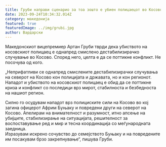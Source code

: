 ```yaml
---
title: Груби направи сценарио за тоа зошто е убиен полицаецот во Косово
date: 2023-09-24T10:34:32.014Z
category: македонија
featured: true
featuredImage: ../img/grubi.jpg
author: Вардарски
---
```

<!--StartFragment-->

Македонскиот вицепремиер Артан Груби тврди дека убиството на косовскиот полицаец е однапред смислено дестабилизирачко случување во Косово. Според него, целта е да се поттикне конфликт. Не посочува од кого.

„Неприфатливи се однапред смислените дестабилизирачки случувања на северот на Косово кон полицијата и државата, но и кон регионот. Нападот и убиството на косовскиот полицаец е обид да се поттикне криза и конфликт со последици врз мирот, стабилноста и безбедноста на нашиот регион.

Силно го осудувам нападот врз полициските сили на Косово во кој загина офицерот Африм Буњаку и повредени други на северот на Косово. Апелирам на внимателност и разумност, итно апсење на убијците, стабилизирање на ситуацијата, решителност за воспоставување ред и мир и тесна координација со меѓународната заедница.\
Изразувам искрено сочувство до семејството Буњаку и на повредените им посакувам брзо закрепнување“, пишува Груби.

<!--EndFragment-->